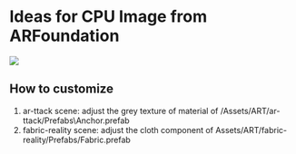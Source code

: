 # Ideas for CPU Image from ARFoundation

  ![](https://img.shields.io/badge/unity-2022.3-darkgreen.svg)

## How to customize  
1. ar-ttack scene: adjust the grey texture of material of /Assets/ART/ar-ttack/Prefabs\Anchor.prefab  
2. fabric-reality scene: adjust the cloth component of Assets/ART/fabric-reality/Prefabs/Fabric.prefab  
